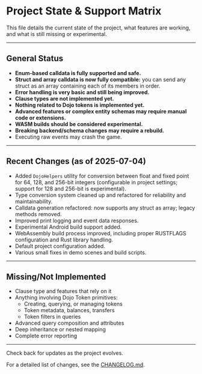 # Project State & Support Matrix

This file details the current state of the project, what features are working, and what is still missing or experimental.

---

## General Status

- **Enum-based calldata is fully supported and safe.**
- **Struct and array calldata is now fully compatible:** you can send any struct as an array containing each of its members in order.
- **Error handling is very basic and still being improved.**
- **Clause types are not implemented yet.**
- **Nothing related to Dojo tokens is implemented yet.**
- **Advanced features or complex entity schemas may require manual code or extensions.**
- **WASM builds should be considered experimental.**
- **Breaking backend/schema changes may require a rebuild.**
- Executing raw events may crash the game.

---

## Recent Changes (as of 2025-07-04)

- Added `DojoHelpers` utility for conversion between float and fixed point for 64, 128, and 256-bit integers (configurable in project settings; support for 128 and 256-bit is experimental).
- Type conversion system cleaned up and refactored for reliability and maintainability.
- Calldata generation refactored: now supports any struct as array; legacy methods removed.
- Improved print logging and event data responses.
- Experimental Android build support added.
- WebAssembly build process improved, including proper RUSTFLAGS configuration and Rust library handling.
- Default project configuration added.
- Various small fixes in demo scenes and build scripts.

---

## Missing/Not Implemented

- Clause type and features that rely on it
- Anything involving Dojo Token primitives:
    - Creating, querying, or managing tokens
    - Token metadata, balances, transfers
    - Token filters in queries
- Advanced query composition and attributes
- Deep inheritance or nested mapping
- Complete error reporting

---

Check back for updates as the project evolves.

For a detailed list of changes, see the [CHANGELOG.md](CHANGELOG.md).